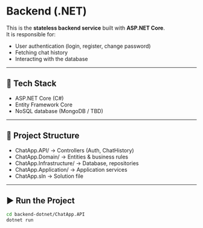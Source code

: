 # Backend (.NET)

This is the **stateless backend service** built with **ASP.NET Core**.  
It is responsible for:
- User authentication (login, register, change password)
- Fetching chat history
- Interacting with the database

---

## 🚀 Tech Stack
- ASP.NET Core (C#)
- Entity Framework Core
- NoSQL database (MongoDB / TBD)

---

## 📂 Project Structure
- ChatApp.API/ → Controllers (Auth, ChatHistory)
- ChatApp.Domain/ → Entities & business rules
- ChatApp.Infrastructure/ → Database, repositories
- ChatApp.Application/ → Application services
- ChatApp.sln → Solution file

---

## ▶️ Run the Project
```bash
cd backend-dotnet/ChatApp.API
dotnet run

